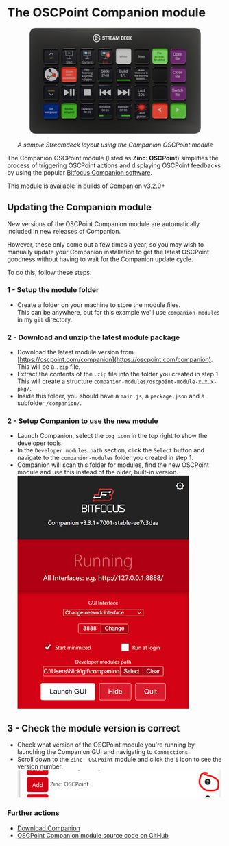 # The OSCPoint Companion module

<div align="center">
<img src="./assets/streamdeck-flat.png" style="max-width: 400px">

_A sample Streamdeck layout using the Companion OSCPoint module_
</div>

The Companion OSCPoint module (listed as **Zinc: OSCPoint**) simplifies the process of triggering OSCPoint actions and displaying OSCPoint feedbacks by using the popular [Bitfocus Companion software](https://bitfocus.io/companion).

This module is available in builds of Companion v3.2.0+

## Updating the Companion module

New versions of the OSCPoint Companion module are automatically included in new releases of Companion.

However, these only come out a few times a year, so you may wish to manually update your Companion installation to get the latest OSCPoint goodness without having to wait for the Companion update cycle.

To do this, follow these steps:

### 1 - Setup the module folder

- Create a folder on your machine to store the module files.  
This can be anywhere, but for this example we'll use `companion-modules` in my `git` directory.


### 2 - Download and unzip the latest module package

- Download the latest module version from [https://oscpoint.com/companion](https://oscpoint.com/companion). This will be a `.zip` file.
- Extract the contents of the `.zip` file into the folder you created in step 1.  
This will create a structure `companion-modules/oscpoint-module-x.x.x-pkg/`.
- Inside this folder, you should have a `main.js`, a `package.json` and a subfolder `/companion/`.

### 2 - Setup Companion to use the new module


- Launch Companion, select the `cog icon` in the top right to show the developer tools.  
- In the `Developer modules path` section, click the `Select` button and navigate to the `companion-modules` folder you created in step 1.
- Companion will scan this folder for modules, find the new OSCPoint module and use this instead of the older, built-in version.  
![Companion Settings](./assets/companion-window.png)

## 3 - Check the module version is correct

- Check what version of the OSCPoint module you're running by launching the Companion GUI and navigating to `Connections`.
- Scroll down to the `Zinc: OSCPoint` module and click the `i` icon to see the version number.  
![Module version check](./assets/version-check.png)

### Further actions

- [Download Companion](https://bitfocus.io/companion)
- [OSCPoint Companion module source code on GitHub](https://github.com/bitfocus/companion-module-zinc-oscpoint)
